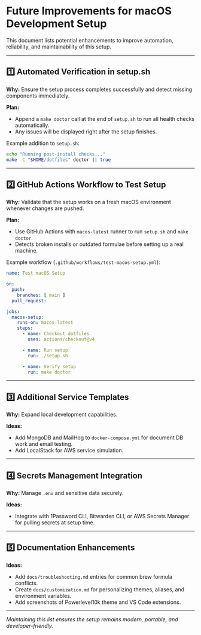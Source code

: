# Future Improvements for macOS Development Setup

This document lists potential enhancements to improve automation, reliability, and maintainability of this setup.

---

## 1️⃣ Automated Verification in setup.sh
**Why:** Ensure the setup process completes successfully and detect missing components immediately.

**Plan:**
- Append a `make doctor` call at the end of `setup.sh` to run all health checks automatically.
- Any issues will be displayed right after the setup finishes.

Example addition to `setup.sh`:
```bash
echo "Running post-install checks..."
make -C "$HOME/dotfiles" doctor || true
```

---

## 2️⃣ GitHub Actions Workflow to Test Setup
**Why:** Validate that the setup works on a fresh macOS environment whenever changes are pushed.

**Plan:**
- Use GitHub Actions with `macos-latest` runner to run `setup.sh` and `make doctor`.
- Detects broken installs or outdated formulae before setting up a real machine.

Example workflow (`.github/workflows/test-macos-setup.yml`):
```yaml
name: Test macOS Setup

on:
  push:
    branches: [ main ]
  pull_request:

jobs:
  macos-setup:
    runs-on: macos-latest
    steps:
      - name: Checkout dotfiles
        uses: actions/checkout@v4

      - name: Run setup
        run: ./setup.sh

      - name: Verify setup
        run: make doctor
```

---

## 3️⃣ Additional Service Templates
**Why:** Expand local development capabilities.

**Ideas:**
- Add MongoDB and MailHog to `docker-compose.yml` for document DB work and email testing.
- Add LocalStack for AWS service simulation.

---

## 4️⃣ Secrets Management Integration
**Why:** Manage `.env` and sensitive data securely.

**Ideas:**
- Integrate with 1Password CLI, Bitwarden CLI, or AWS Secrets Manager for pulling secrets at setup time.

---

## 5️⃣ Documentation Enhancements
**Ideas:**
- Add `docs/troubleshooting.md` entries for common brew formula conflicts.
- Create `docs/customization.md` for personalizing themes, aliases, and environment variables.
- Add screenshots of Powerlevel10k theme and VS Code extensions.

---

*Maintaining this list ensures the setup remains modern, portable, and developer-friendly.*

